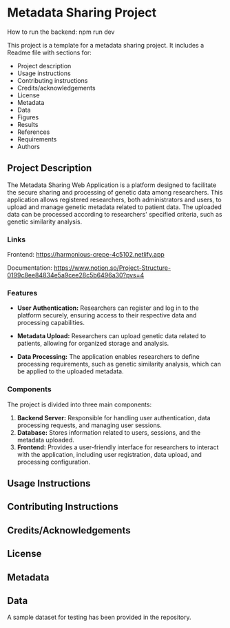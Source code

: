 # Metadata Sharing Project
How to run the backend: npm run dev

This project is a template for a metadata sharing project. It includes a Readme file with sections for:

- Project description
- Usage instructions
- Contributing instructions
- Credits/acknowledgements
- License
- Metadata
- Data
- Figures
- Results
- References
- Requirements
- Authors

## Project Description

The Metadata Sharing Web Application is a platform designed to facilitate the secure sharing and processing of genetic data among researchers. This application allows registered researchers, both administrators and users, to upload and manage genetic metadata related to patient data. The uploaded data can be processed according to researchers' specified criteria, such as genetic similarity analysis.

### Links

Frontend:
https://harmonious-crepe-4c5102.netlify.app

Documentation:
https://www.notion.so/Project-Structure-0199c8ee84834e5a9cee28c5b6496a30?pvs=4

### Features

- **User Authentication:** Researchers can register and log in to the platform securely, ensuring access to their respective data and processing capabilities.

- **Metadata Upload:** Researchers can upload genetic data related to patients, allowing for organized storage and analysis.

- **Data Processing:** The application enables researchers to define processing requirements, such as genetic similarity analysis, which can be applied to the uploaded metadata.

### Components

The project is divided into three main components:
1. **Backend Server:** Responsible for handling user authentication, data processing requests, and managing user sessions.
2. **Database:** Stores information related to users, sessions, and the metadata uploaded.
3. **Frontend:** Provides a user-friendly interface for researchers to interact with the application, including user registration, data upload, and processing configuration.

## Usage Instructions


## Contributing Instructions


## Credits/Acknowledgements


## License


## Metadata


## Data

A sample dataset for testing has been provided in the repository. 

```
